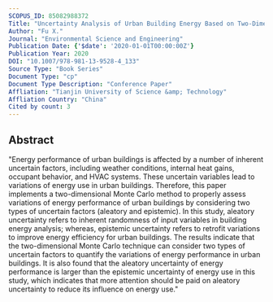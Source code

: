 ```yaml
---
SCOPUS_ID: 85082988372
Title: "Uncertainty Analysis of Urban Building Energy Based on Two-Dimensional Monte Carlo Method"
Author: "Fu X."
Journal: "Environmental Science and Engineering"
Publication Date: {'$date': '2020-01-01T00:00:00Z'}
Publication Year: 2020
DOI: "10.1007/978-981-13-9528-4_133"
Source Type: "Book Series"
Document Type: "cp"
Document Type Description: "Conference Paper"
Affliation: "Tianjin University of Science &amp; Technology"
Affliation Country: "China"
Cited by count: 3
---
```


## Abstract
"Energy performance of urban buildings is affected by a number of inherent uncertain factors, including weather conditions, internal heat gains, occupant behavior, and HVAC systems. These uncertain variables lead to variations of energy use in urban buildings. Therefore, this paper implements a two-dimensional Monte Carlo method to properly assess variations of energy performance of urban buildings by considering two types of uncertain factors (aleatory and epistemic). In this study, aleatory uncertainty refers to inherent randomness of input variables in building energy analysis; whereas, epistemic uncertainty refers to retrofit variations to improve energy efficiency for urban buildings. The results indicate that the two-dimensional Monte Carlo technique can consider two types of uncertain factors to quantify the variations of energy performance in urban buildings. It is also found that the aleatory uncertainty of energy performance is larger than the epistemic uncertainty of energy use in this study, which indicates that more attention should be paid on aleatory uncertainty to reduce its influence on energy use."
